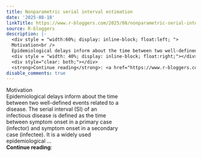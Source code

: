 ```yaml
---
title: Nonparametric serial interval estimation
date: '2025-08-18'
linkTitle: https://www.r-bloggers.com/2025/08/nonparametric-serial-interval-estimation/
source: R-bloggers
description: |-
  <div style = "width:60%; display: inline-block; float:left; ">
  Motivation<br />
  Epidemiological delays inform about the time between two well-defined events related to a disease. The serial interval (SI) of an infectious disease is defined as the time between symptom onset in a primary case (infector) and symptom onset in a secondary case (infectee). It is a widely used epidemiological ...</div>
  <div style = "width: 40%; display: inline-block; float:right;"></div>
  <div style="clear: both;"></div>
  <strong>Continue reading</strong>: <a href="https://www.r-bloggers.com/2025/08/nonparametric-serial-in ...
disable_comments: true
---
```

<div style = "width:60%; display: inline-block; float:left; ">
Motivation<br />
Epidemiological delays inform about the time between two well-defined events related to a disease. The serial interval (SI) of an infectious disease is defined as the time between symptom onset in a primary case (infector) and symptom onset in a secondary case (infectee). It is a widely used epidemiological ...</div>
<div style = "width: 40%; display: inline-block; float:right;"></div>
<div style="clear: both;"></div>
<strong>Continue reading</strong>: <a href="https://www.r-bloggers.com/2025/08/nonparametric-serial-in ...
